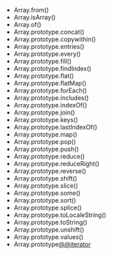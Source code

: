  * Array.from()
 * Array.isArray()
 * Array.of()
 * Array.prototype.concat()
 * Array.prototype.copywithin()
 * Array.prototype.entries()
 * Array.prototype.every()
 * Array.prototype.fill()
 * Array.prototype.findIndex()
 * Array.prototype.flat()
 * Array.prototype.flatMap()
 * Array.prototype.forEach()
 * Array.prototype.includes()
 * Array.prototype.indexOf()
 * Array.prototype.join()
 * Array.prototype.keys()
 * Array.prototype.lastIndexOf()
 * Array.prototype.map()
 * Array.prototype.pop()
 * Array.prototype.push()
 * Array.prototype.reduce()
 * Array.prototype.reduceRight()
 * Array.prototype.reverse()
 * Array.prototype.shift()
 * Array.prototype.slice()
 * Array.prototype.some()
 * Array.prototype.sort()
 * Array.prototype.splice()
 * Array.prototype.toLocaleString()
 * Array.prototype.toString()
 * Array.prototype.unshift()
 * Array.prototype.values()
 * Array.prototype[@@iterator]()
